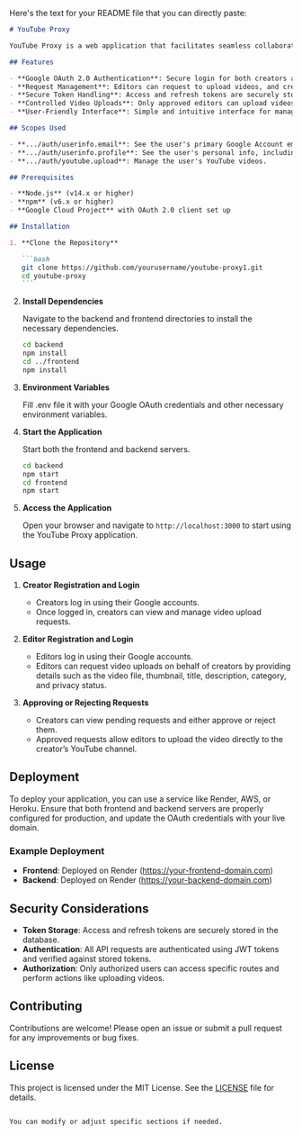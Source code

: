 Here's the text for your README file that you can directly paste:

````markdown
# YouTube Proxy

YouTube Proxy is a web application that facilitates seamless collaboration between YouTube creators and editors. The application allows editors to upload videos to YouTube on behalf of creators after the creators explicitly approve the request. The platform ensures secure and efficient management of video uploads, even when the creator cannot upload videos directly due to network issues or other constraints.

## Features

- **Google OAuth 2.0 Authentication**: Secure login for both creators and editors using Google accounts.
- **Request Management**: Editors can request to upload videos, and creators can accept or reject these requests.
- **Secure Token Handling**: Access and refresh tokens are securely stored and managed.
- **Controlled Video Uploads**: Only approved editors can upload videos on behalf of creators.
- **User-Friendly Interface**: Simple and intuitive interface for managing video uploads.

## Scopes Used

- **.../auth/userinfo.email**: See the user's primary Google Account email address.
- **.../auth/userinfo.profile**: See the user's personal info, including any personal info made publicly available.
- **.../auth/youtube.upload**: Manage the user's YouTube videos.

## Prerequisites

- **Node.js** (v14.x or higher)
- **npm** (v6.x or higher)
- **Google Cloud Project** with OAuth 2.0 client set up

## Installation

1. **Clone the Repository**

   ```bash
   git clone https://github.com/yourusername/youtube-proxy1.git
   cd youtube-proxy
   ```
````

2. **Install Dependencies**

   Navigate to the backend and frontend directories to install the necessary dependencies.

   ```bash
   cd backend
   npm install
   cd ../frontend
   npm install
   ```

3. **Environment Variables**

   Fill .env file it with your Google OAuth credentials and other necessary environment variables.

4. **Start the Application**

   Start both the frontend and backend servers.

   ```bash
   cd backend
   npm start
   cd frontend
   npm start
   ```

5. **Access the Application**

   Open your browser and navigate to `http://localhost:3000` to start using the YouTube Proxy application.

## Usage

1. **Creator Registration and Login**

   - Creators log in using their Google accounts.
   - Once logged in, creators can view and manage video upload requests.

2. **Editor Registration and Login**

   - Editors log in using their Google accounts.
   - Editors can request video uploads on behalf of creators by providing details such as the video file, thumbnail, title, description, category, and privacy status.

3. **Approving or Rejecting Requests**
   - Creators can view pending requests and either approve or reject them.
   - Approved requests allow editors to upload the video directly to the creator’s YouTube channel.

## Deployment

To deploy your application, you can use a service like Render, AWS, or Heroku. Ensure that both frontend and backend servers are properly configured for production, and update the OAuth credentials with your live domain.

### Example Deployment

- **Frontend**: Deployed on Render (https://your-frontend-domain.com)
- **Backend**: Deployed on Render (https://your-backend-domain.com)

## Security Considerations

- **Token Storage**: Access and refresh tokens are securely stored in the database.
- **Authentication**: All API requests are authenticated using JWT tokens and verified against stored tokens.
- **Authorization**: Only authorized users can access specific routes and perform actions like uploading videos.

## Contributing

Contributions are welcome! Please open an issue or submit a pull request for any improvements or bug fixes.

## License

This project is licensed under the MIT License. See the [LICENSE](LICENSE) file for details.

```

You can modify or adjust specific sections if needed.
```
